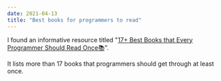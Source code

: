 ```yaml
---
date: 2021-04-13
title: "Best books for programmers to read"
---
```


I found an informative resource titled "[17+ Best Books that Every Programmer Should Read Once📚](https://aspiringcoders.com/programming-books/)".

It lists more than 17 books that programmers should get through at least once.
